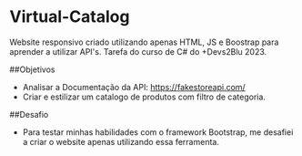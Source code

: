 # Virtual-Catalog
Website responsivo criado utilizando apenas HTML, JS e Boostrap para aprender a utilizar API's. Tarefa do curso de C# do +Devs2Blu 2023.

##Objetivos
- Analisar a Documentação da API: https://fakestoreapi.com/
- Criar e estilizar um catalogo de produtos com filtro de categoria.

##Desafio
- Para testar minhas habilidades com o framework Bootstrap, me desafiei a criar o website apenas utilizando essa ferramenta.
  
